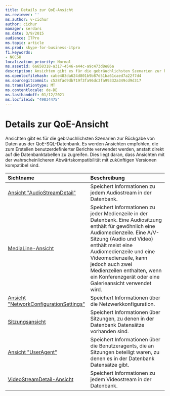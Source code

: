 ```yaml
---
title: Details zur QoE-Ansicht
ms.reviewer: ''
ms.author: v-cichur
author: cichur
manager: serdars
ms.date: 3/9/2015
audience: ITPro
ms.topic: article
ms.prod: skype-for-business-itpro
f1.keywords:
- NOCSH
localization_priority: Normal
ms.assetid: 6a658318-a317-4546-a44c-a9c473d8e86a
description: Ansichten gibt es für die gebräuchlichsten Szenarien zur Rückgabe von Daten aus der QoE-SQL-Datenbank. Es werden Ansichten empfohlen, die zum Erstellen benutzerdefinierter Berichte verwendet werden, anstatt direkt auf die Datenbanktabellen zu zugreifen. Dies liegt daran, dass Ansichten mit der wahrscheinlicheren Abwärtskompatibilität mit zukünftigen Versionen kompatibel sind.
ms.openlocfilehash: cabe483da624d801b9b87d51ba61caed7a22f7d4
ms.sourcegitcommit: c528fad9db719f3fa96dc3fa99332a349cd9d317
ms.translationtype: MT
ms.contentlocale: de-DE
ms.lasthandoff: 01/12/2021
ms.locfileid: "49834475"
---
```

# <a name="qoe-view-details"></a>Details zur QoE-Ansicht
 
Ansichten gibt es für die gebräuchlichsten Szenarien zur Rückgabe von Daten aus der QoE-SQL-Datenbank. Es werden Ansichten empfohlen, die zum Erstellen benutzerdefinierter Berichte verwendet werden, anstatt direkt auf die Datenbanktabellen zu zugreifen. Dies liegt daran, dass Ansichten mit der wahrscheinlicheren Abwärtskompatibilität mit zukünftigen Versionen kompatibel sind.
  
|**Sichtname**|**Beschreibung**|
|:-----|:-----|
|[Ansicht "AudioStreamDetail"](audiostreamdetail.md) <br/> |Speichert Informationen zu jedem Audiostream in der Datenbank.  <br/> |
|[MediaLine-Ansicht](medialine.md) <br/> |Speichert Informationen zu jeder Medienzeile in der Datenbank. Eine Audiositzung enthält für gewöhnlich eine Audiomedienzeile. Eine A/V-Sitzung (Audio und Video) enthält meist eine Audiomedienzeile und eine Videomedienzeile, kann jedoch auch zwei Medienzeilen enthalten, wenn ein Konferenzgerät oder eine Galerieansicht verwendet wird.  <br/> |
|[Ansicht "NetworkConfigurationSettings"](networkconfigurationsettings.md) <br/> |Speichert Informationen über die Netzwerkkonfiguration.  <br/> |
|[Sitzungsansicht](session-0.md) <br/> |Speichert Informationen über Sitzungen, zu denen in der Datenbank Datensätze vorhanden sind.  <br/> |
|[Ansicht "UserAgent"](useragent-0.md) <br/> |Speichert Informationen über die Benutzeragents, die an Sitzungen beteiligt waren, zu denen es in der Datenbank Datensätze gibt.  <br/> |
|[VideoStreamDetail-Ansicht](videostreamdetail.md) <br/> |Speichert Informationen zu jedem Videostream in der Datenbank.  <br/> |
   

